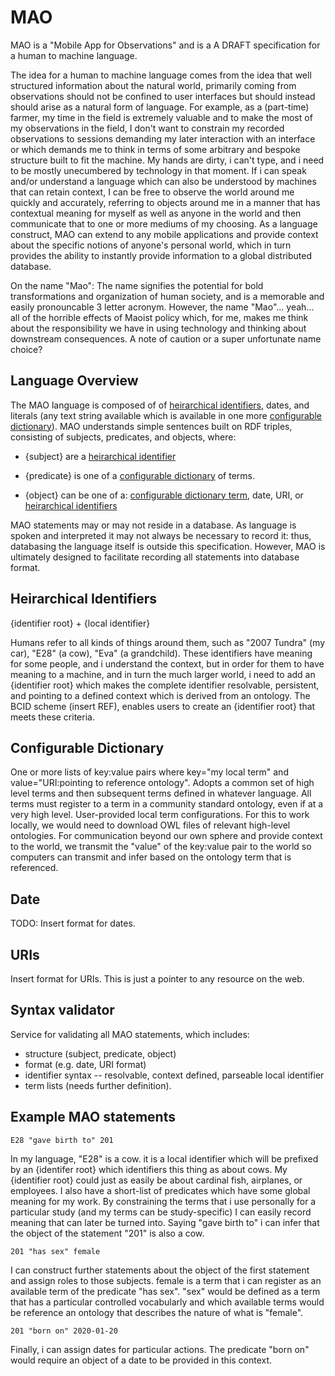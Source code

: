 # MAO

MAO is a "Mobile App for Observations" and is a A DRAFT specification for a human to machine language.   

The idea for a human to machine language comes from the idea that well structured information about the natural world, primarily coming from observations should not be confined to user interfaces but should instead should arise as a natural form of language.  For example, as a (part-time) farmer, my time in the field is extremely valuable and to make the most of my observations in the field, I don't want to constrain my recorded observations to sessions demanding my later interaction with an interface or which demands me to think in terms of some arbitrary and bespoke structure built to fit the machine.  My hands are dirty, i can't type, and i need to be mostly unecumbered by technology in that moment.  If i can speak and/or understand a language which can also be understood by machines that can retain context, I can be free to observe the world around me quickly and accurately, referring to objects around me in a manner that has contextual meaning for myself as well as anyone in the world and then communicate that to one or more mediums of my choosing.  As a language construct, MAO can extend to any mobile applications and provide context about the specific notions of anyone's personal world, which in turn provides the ability to instantly provide information to a global distributed database.

On the name "Mao": The name signifies the potential for bold transformations and organization of human society, and is a memorable and easily pronouncable 3 letter acronym.  However, the name "Mao"... yeah... all of the horrible effects of Maoist policy which, for me, makes me think about the responsibility we have in using technology and thinking about downstream consequences.   A note of caution or a super unfortunate name choice?

## Language Overview 

The MAO language is composed of of [heirarchical identifiers](#heirarchical-identifiers), dates, and literals (any text string available which is available in one more [configurable dictionary](#configurable-dictionary)).  MAO understands simple sentences built on RDF triples, consisting of subjects, predicates, and objects, where:

 * {subject} are a [heirarchical identifier](#heirarchical-identifiers)

 * {predicate} is one of a [configurable dictionary](#configurable-dictionary) of terms. 

 * {object} can be one of a: [configurable dictionary term](#configurable-dictionary), date, URI, or [heirarchical identifiers](#heirarchical-identifiers)
 
MAO statements may or may not reside in a database.  As language is spoken and interpreted it may not always be necessary to record it: thus, databasing the language itself is outside this specification.  However, MAO is ultimately designed to facilitate recording all statements into database format.  

 
## Heirarchical Identifiers

{identifier root} + {local identifier}

Humans refer to all kinds of things around them, such as "2007 Tundra" (my car), "E28" (a cow), "Eva" (a grandchild).  These identifiers have meaning for some people, and i understand the context, but in order for them to have meaning to a machine, and in turn the much larger world, i need to add an {identifier root} which makes the complete identifier resolvable, persistent, and pointing to a defined context which is derived from an ontology.  The BCID scheme (insert REF), enables users to create an {identifier root} that meets these criteria.  

## Configurable Dictionary

One or more lists of key:value pairs where key="my local term" and value="URI:pointing to reference ontology".  Adopts a common set of high level terms and then subsequent terms defined in whatever language.  All terms must register to a term in a community standard ontology, even if at a very high level.  User-provided local term configurations.  For this to work locally, we would need to download OWL files of relevant high-level ontologies.  For communication beyond our own sphere and provide context to the world, we transmit the "value" of the key:value pair to the world so computers can transmit and infer based on the ontology term that is referenced.

## Date

TODO: Insert format for dates.

## URIs

Insert format for URIs.  This is just a pointer to any resource on the web.

## Syntax validator

Service for validating all MAO statements, which includes:
 * structure (subject, predicate, object)
 * format (e.g. date, URI format)
 * identifier syntax -- resolvable, context defined, parseable local identifier
 * term lists (needs further definition).
 
## Example MAO statements
```E28 "gave birth to" 201```

In my language, "E28" is a cow. it is a local identifier which will be prefixed by an {identifer root} which identifiers this thing as about cows.  My {identifier root} could just as easily be about cardinal fish, airplanes, or employees.  I also have a short-list of predicates which have some global meaning for my work.  By constraining the terms that i use personally for a particular study (and my terms can be study-specific) I can easily record meaning that can later be turned into. Saying "gave birth to" i can infer that the object of the statement "201" is also a cow.

```201 "has sex" female```

I can construct further statements about the object of the first statement and assign roles to those subjects.  female is a term that i can register as an available term of the predicate "has sex".  "sex" would be defined as a term that has a particular controlled vocabularly and which available terms would be reference an ontology that describes the nature of what is "female".  

```201 "born on" 2020-01-20```

Finally, i can assign dates for particular actions.  The predicate "born on" would require an object of a date to be provided in this context.

